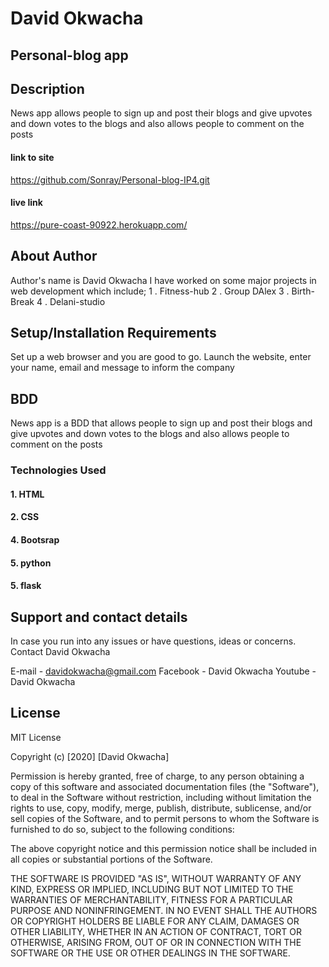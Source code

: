 # David Okwacha 

## Personal-blog app

## Description
News app allows people to sign up and post their blogs and give upvotes and down votes to the blogs and also allows people to comment on the posts

#### link to site
https://github.com/Sonray/Personal-blog-IP4.git

#### live link
https://pure-coast-90922.herokuapp.com/ 

## About Author
Author's name is David Okwacha
I have worked on some major projects in web development which include;
1 . Fitness-hub
2 . Group DAlex
3 . Birth-Break
4 . Delani-studio

## Setup/Installation Requirements
Set up a web browser and you are good to go. Launch the website, enter your name, email and 
message to inform the company

## BDD
News app is a BDD that allows people to sign up and post their blogs and give upvotes and down votes to the blogs and also allows people to comment on the posts

### Technologies Used
#### 1. HTML
#### 2. CSS
#### 4. Bootsrap
#### 5. python
#### 5. flask


## Support and contact details
In case you run into any issues or have questions, ideas or concerns. Contact David Okwacha

E-mail - davidokwacha@gmail.com
Facebook - David Okwacha
Youtube - David Okwacha

## License
MIT License

Copyright (c) [2020] [David Okwacha]

Permission is hereby granted, free of charge, to any person obtaining a copy of this software and associated documentation files (the "Software"), to deal in the Software without restriction, including without limitation the rights to use, copy, modify, merge, publish, distribute, sublicense, and/or sell copies of the Software, and to permit persons to whom the Software is furnished to do so, subject to the following conditions:

The above copyright notice and this permission notice shall be included in all copies or substantial portions of the Software.

THE SOFTWARE IS PROVIDED "AS IS", WITHOUT WARRANTY OF ANY KIND, EXPRESS OR IMPLIED, INCLUDING BUT NOT LIMITED TO THE WARRANTIES OF MERCHANTABILITY, FITNESS FOR A PARTICULAR PURPOSE AND NONINFRINGEMENT. IN NO EVENT SHALL THE AUTHORS OR COPYRIGHT HOLDERS BE LIABLE FOR ANY CLAIM, DAMAGES OR OTHER LIABILITY, WHETHER IN AN ACTION OF CONTRACT, TORT OR OTHERWISE, ARISING FROM, OUT OF OR IN CONNECTION WITH THE SOFTWARE OR THE USE OR OTHER DEALINGS IN THE SOFTWARE.